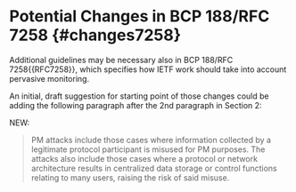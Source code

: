 
# Potential Changes in BCP 188/RFC 7258 {#changes7258}

Additional guidelines may be necessary also in BCP 188/RFC
7258{{RFC7258}}, which specifies how IETF work should take into account
pervasive monitoring.

An initial, draft suggestion for starting point of those changes could be
adding the following paragraph after the 2nd paragraph in Section 2:

NEW:

> PM attacks include those cases where information collected by a
> legitimate protocol participant is misused for PM purposes. The
> attacks also include those cases where a protocol or network
> architecture results in centralized data storage or control functions
> relating to many users, raising the risk of said misuse.

